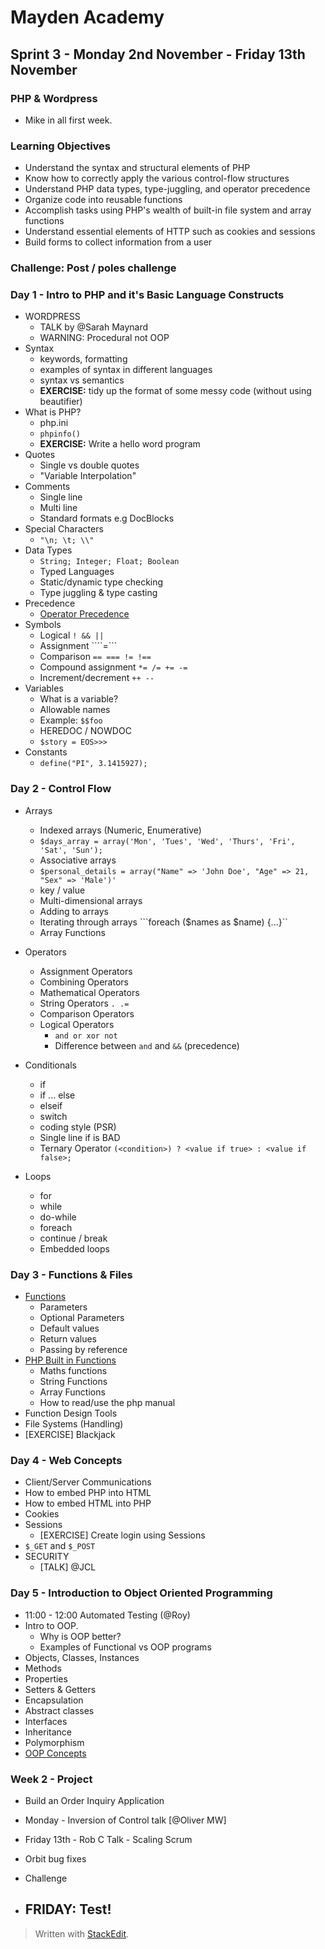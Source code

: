
# Mayden Academy
## Sprint 3 - Monday 2nd November - Friday 13th November
### PHP & Wordpress

- Mike in all first week.

### Learning Objectives

- Understand the syntax and structural elements of PHP
- Know how to correctly apply the various control-flow structures
- Understand PHP data types, type-juggling, and operator precedence
- Organize code into reusable functions
- Accomplish tasks using PHP's wealth of built-in file system and array functions
- Understand essential elements of HTTP such as cookies and sessions
- Build forms to collect information from a user

### Challenge: Post / poles challenge

### Day 1 - Intro to PHP and it's Basic Language Constructs
- WORDPRESS
	- TALK by @Sarah Maynard
	- WARNING: Procedural not OOP
- Syntax
    - keywords, formatting
    - examples of syntax in different languages
    - syntax vs semantics
    - __EXERCISE:__ tidy up the format of some messy code (without using beautifier)
- What is PHP?
	- php.ini
	- ```phpinfo()``` 
	- __EXERCISE:__ Write a hello word program 
- Quotes
	- Single vs double quotes
	- "Variable Interpolation" 
- Comments
	- Single line
	- Multi line
	- Standard formats e.g DocBlocks
- Special Characters
	- ```"\n; \t; \\"``` 
- Data Types
	- ```String; Integer; Float; Boolean``` 
	- Typed Languages
	- Static/dynamic type checking
	- Type juggling & type casting
- Precedence
	- [Operator Precedence](http://www.php.net/manual/en/language.operators.php) 
- Symbols
	- Logical ```! && ||```
	- Assignment ````=```
	- Comparison ```== === != !==```
	- Compound assignment ```*= /= += -=```
	- Increment/decrement ```++ --``` 
- Variables
	- What is a variable?
	- Allowable names
	- Example: ```$$foo```
	- HEREDOC / NOWDOC 
	- ```$story = EOS>>>```
- Constants
	- ```define("PI", 3.1415927);```



### Day 2 - Control Flow

- Arrays
	- Indexed arrays (Numeric, Enumerative)
	- ```$days_array = array('Mon', 'Tues', 'Wed', 'Thurs', 'Fri', 'Sat', 'Sun');```
	- Associative arrays
	- ```$personal_details = array("Name" => 'John Doe', "Age" => 21, "Sex" => 'Male')'``` 
	- key / value
	- Multi-dimensional arrays
	- Adding to arrays
	- Iterating through arrays ```foreach ($names as $name) {...}``
	- Array Functions
	
- Operators
	- Assignment Operators
	- Combining Operators
	- Mathematical Operators
	- String Operators ```. .=```
	- Comparison Operators
	- Logical Operators
		- ```and or xor not```
		- Difference between ```and``` and ```&&``` (precedence)
- Conditionals
	- if
	- if ... else
	- elseif
	- switch
	- coding style (PSR)
	- Single line if is BAD
	- Ternary Operator ```(<condition>) ? <value if true> : <value if false>;```
- Loops
	- for
	- while
	- do-while
	- foreach
	- continue / break
	- Embedded loops

### Day 3 - Functions & Files
  - [Functions](http://php.net/manual/en/functions.user-defined.php)
	  - Parameters
	  - Optional Parameters
	  - Default values
	  - Return values
	  - Passing by reference
  - [PHP Built in Functions](http://php.net/manual/en/functions.internal.php)
	  - Maths functions
	  - String Functions
	  - Array Functions
	  - How to read/use the php manual
  - Function Design Tools
  - File Systems (Handling)
  - [EXERCISE] Blackjack


### Day 4 - Web Concepts

- Client/Server Communications
- How to embed PHP into HTML
- How to embed HTML into PHP
- Cookies
- Sessions
	- [EXERCISE] Create login using Sessions
- ```$_GET``` and ```$_POST```
- SECURITY
	- [TALK] @JCL


### Day 5 - Introduction to Object Oriented Programming

- 11:00 - 12:00 Automated Testing (@Roy)
- Intro to OOP.
	- Why is OOP better?
	- Examples of Functional vs OOP programs
- Objects, Classes, Instances
- Methods
- Properties
- Setters & Getters
- Encapsulation
- Abstract classes
- Interfaces
- Inheritance
- Polymorphism
- [OOP Concepts](http://www.codeproject.com/Articles/22769/Introduction-to-Object-Oriented-Programming-Concep)

### Week 2 - Project

- Build an Order Inquiry Application
- Monday - Inversion of Control talk [@Oliver MW]
- Friday 13th - Rob C Talk - Scaling Scrum
- Orbit bug fixes
- Challenge


- FRIDAY: Test!
	- 


> Written with [StackEdit](https://stackedit.io/).
